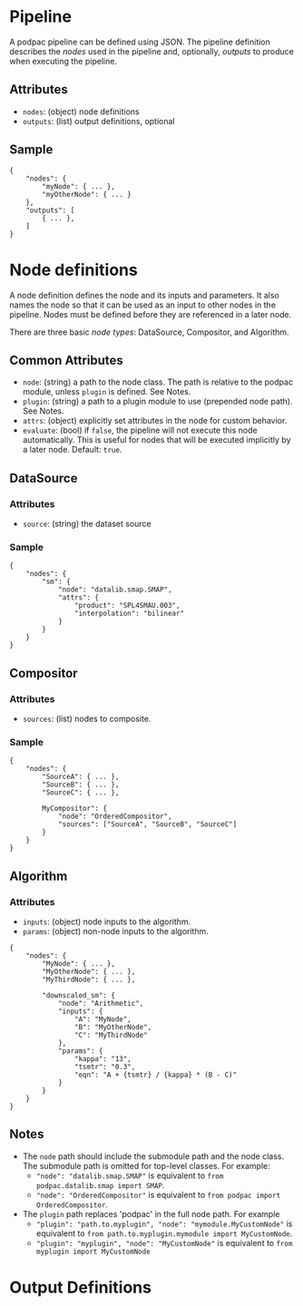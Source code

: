 
# Pipeline

A podpac pipeline can be defined using JSON. The pipeline definition describes the *nodes* used in the pipeline and, optionally, *outputs* to produce when executing the pipeline.

## Attributes

 * `nodes`: (object) node definitions
 * `outputs`: (list) output definitions, optional

## Sample

```
{
    "nodes": {
        "myNode": { ... },
        "myOtherNode": { ... }
    },
    "outputs": [
        { ... },
    ]
}
```

# Node definitions

A node definition defines the node and its inputs and parameters. It also names the node so that it can be used as an input to other nodes in the pipeline. Nodes must be defined before they are referenced in a later node.

There are three basic *node types*: DataSource, Compositor, and Algorithm.

## Common Attributes

 * `node`: (string) a path to the node class. The path is relative to the podpac module, unless `plugin` is defined. See Notes.
 * `plugin`: (string) a path to a plugin module to use (prepended node path). See Notes.
 * `attrs`: (object) explicitly set attributes in the node for custom behavior.
 * `evaluate`: (bool) if `false`, the pipeline will not execute this node automatically. This is useful for nodes that will be executed implicitly by a later node. Default: `true`.

## DataSource

###  Attributes
 * `source`: (string) the dataset source

### Sample

```
{
    "nodes": {
        "sm": {
            "node": "datalib.smap.SMAP",
            "attrs": {
                "product": "SPL4SMAU.003",
                "interpolation": "bilinear"
            }
        }
    }
}
```

## Compositor

### Attributes

 * `sources`: (list) nodes to composite.

### Sample

```
{
    "nodes": {
        "SourceA": { ... },
        "SourceB": { ... },
        "SourceC": { ... },

        MyCompositor": {
            "node": "OrderedCompositor",
            "sources": ["SourceA", "SourceB", "SourceC"]
        }
    }
}
```

## Algorithm

### Attributes
 * `inputs`: (object) node inputs to the algorithm.
 * `params`: (object) non-node inputs to the algorithm.

```
{
    "nodes": {
        "MyNode": { ... },
        "MyOtherNode": { ... },
        "MyThirdNode": { ... },

        "downscaled_sm": {
            "node": "Arithmetic",
            "inputs": {
                "A": "MyNode",
                "B": "MyOtherNode",
                "C": "MyThirdNode"
            },
            "params": {
                "kappa": "13",
                "tsmtr": "0.3", 
                "eqn": "A + {tsmtr} / {kappa} * (B - C)"
            }
        }
    }
}
```

## Notes

 * The `node` path should include the submodule path and the node class. The submodule path is omitted for top-level classes. For example:
   - `"node": "datalib.smap.SMAP"` is equivalent to `from podpac.datalib.smap import SMAP`.
   - `"node": "OrderedCompositor"` is equivalent to `from podpac import OrderedCompositor`.
 * The `plugin` path replaces 'podpac' in the full node path. For example
   - `"plugin": "path.to.myplugin", "node": "mymodule.MyCustomNode"` is equivalent to `from path.to.myplugin.mymodule import MyCustomNode`.
   - `"plugin": "myplugin", "node": "MyCustomNode"` is equivalent to `from myplugin import MyCustomNode`

# Output Definitions